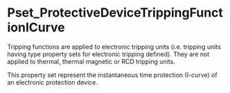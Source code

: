 # Pset_ProtectiveDeviceTrippingFunctionICurve

Tripping functions are applied to electronic tripping units (i.e. tripping units having type property sets for electronic tripping defined). They are not applied to thermal, thermal magnetic or RCD tripping units.
<!-- end of short definition -->

This property set represent the instantaneous time protection (I-curve) of an electronic protection device.
